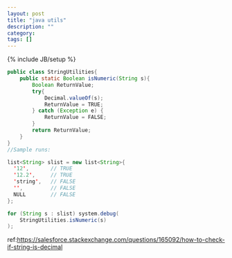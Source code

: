 ```yaml
---
layout: post
title: "java utils"
description: ""
category: 
tags: []
---
```

{% include JB/setup %}

```java
public class StringUtilities{
    public static Boolean isNumeric(String s){
        Boolean ReturnValue;
        try{
            Decimal.valueOf(s);
            ReturnValue = TRUE; 
        } catch (Exception e) {
            ReturnValue = FALSE;
        }
        return ReturnValue;
    }
}
//Sample runs:

list<String> slist = new list<String>{
  '12',       // TRUE
  '12.2',     // TRUE
  'string',   // FALSE
  '',         // FALSE
  NULL        // FALSE
};

for (String s : slist) system.debug(
    StringUtilities.isNumeric(s)
);

```
ref:https://salesforce.stackexchange.com/questions/165092/how-to-check-if-string-is-decimal
